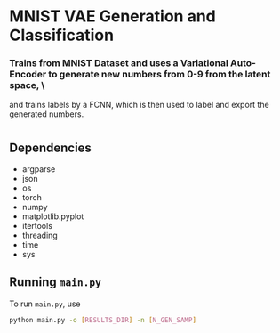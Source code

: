 # MNIST VAE Generation and Classification

### Trains from MNIST Dataset and uses a Variational Auto-Encoder to generate new numbers from 0-9 from the latent space, \
and trains labels by a FCNN, which is then used to label and export the generated numbers.
#
## Dependencies

- argparse
- json
- os
- torch
- numpy
- matplotlib.pyplot
- itertools
- threading
- time
- sys

## Running `main.py`

To run `main.py`, use

```sh
python main.py -o [RESULTS_DIR] -n [N_GEN_SAMP]

```
